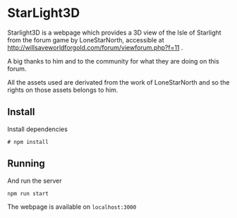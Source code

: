 # StarLight3D

Starlight3D is a webpage which provides a 3D view of the Isle of Starlight from the forum game by LoneStarNorth, accessible at http://willsaveworldforgold.com/forum/viewforum.php?f=11 .

A big thanks to him and to the community for what they are doing on this forum.

All the assets used are derivated from the work of LoneStarNorth and so the rights on those assets belongs to him.

## Install

Install dependencies
```
# npm install
```

## Running

And run the server
```
npm run start
```

The webpage is available on `localhost:3000`